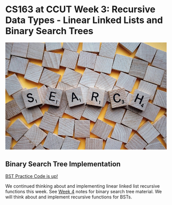 CS163 at CCUT Week 3: Recursive Data Types - Linear Linked Lists and Binary Search Trees
======

![Search](search.jpg)

Binary Search Tree Implementation
------

[BST Practice Code is up!](BSTPracticeCode.html)

We continued thinking about and implementing linear linked list recursive functions this week. See [Week 4](Week4.html) notes for binary search tree material. We will think about and implement recursive functions for BSTs.
